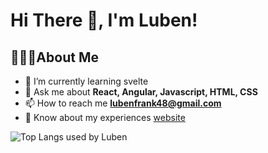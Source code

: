 # Hi There 👋, I'm Luben!

## 🙋🏽‍♂️About Me

- 🌱 I’m currently learning svelte
- 💬 Ask me about **React, Angular, Javascript, HTML, CSS**
- 📫 How to reach me **lubenfrank48@gmail.com**
- 📄 Know about my experiences [website]([https://luben-gonsalves.netlify.app/])

 ![Top Langs used by Luben](https://github-readme-stats.vercel.app/api/top-langs/?username=luben-gonsalves&theme=onedark)
